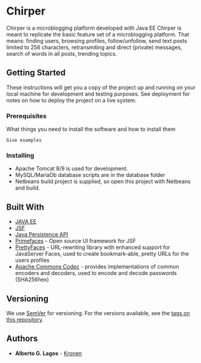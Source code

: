 # Chirper

Chirper is a microblogging platform developed with Java EE
Chirper is meant to replicate the basic feature set of a microblogging platform.
That means: finding users, browsing profiles, follow/unfollow, send text posts limited to 256 characters, 
retransmiting and   direct (private) messages, search of words in all posts, trending topics. 

## Getting Started

These instructions will get you a copy of the project up and running on your local machine for development and testing purposes. See deployment for notes on how to deploy the project on a live system.

### Prerequisites

What things you need to install the software and how to install them

```
Give examples
```

### Installing

* Apache Tomcat 8/9 is used for development.
* MySQL/MariaDb database scripts are in the database folder
* Netbeans build project is supplied, so open this project with Netbeans and build.

## Built With

* [JAVA EE](http://www.oracle.com/technetwork/java/javaee/overview/index.html)
* [JSF](http://www.oracle.com/technetwork/java/javaee/javaserverfaces-139869.html)
* [Java Persistence API](http://docs.oracle.com/javaee/6/tutorial/doc/bnbpz.html)
* [Primefaces](https://www.primefaces.org/) - Open source UI framework for JSF
* [PrettyFaces](http://www.ocpsoft.org/prettyfaces/) - URL-rewriting library with enhanced support for JavaServer Faces, used to create  bookmark-able, pretty URLs for the users profiles
* [Apache Commons Codec](https://commons.apache.org/codec/) - provides implementations of common encoders and decoders, used to encode and decode passwords (SHA256hex)

## Versioning

We use [SemVer](http://semver.org/) for versioning. For the versions available, see the [tags on this repository](https://github.com/Kronen/chirper/tags). 

## Authors

* **Alberto G. Lagos** -  [Kronen](https://github.io/Kronen)


